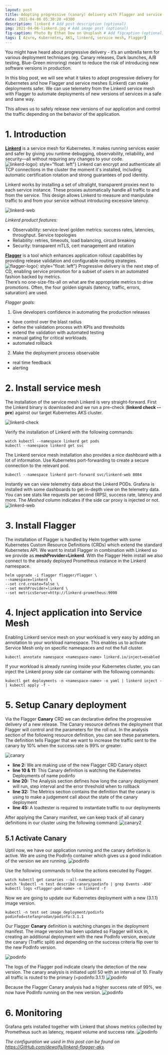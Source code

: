```yaml
---
layout: post
title: Adopting progressive (canary) delivery with Flagger and service mesh Linkerd on Azure AKS
date: 2021-04-06 05:30:20 +0300
description: linkerd # Add post description (optional)
img: 2021-04-06-linkerd.jpg # Add image post (optional)
fig-caption: Photo By Ethan Dow on Unsplash # Add figcaption (optional)
tags: [ Azure, Kubernetes, AKS, linkerd, service mesh, Flagger]
---
```


You might have heard about progressive delivery - it’s an umbrella term for various deployment techniques (eg. Canary releases, Dark launches, A/B testing, Blue-Green mirroring) meant to reduce the risk of introducing new software versions in production.

In this blog post, we will see what it takes to adopt progressive delivery for Kubernetes and how Flagger and service meshes (Linkerd) can make deployments safer.  We can use telemetry from the Linkerd service mesh with Flagger to automate deployments of new versions of services in a safe and sane way.  

This allows us to safely release new versions of our application and control the traffic depending on the behavior of the application.

# 1. Introduction

**[Linkerd](https://linkerd.io/)** is a service mesh for Kubernetes. 
 It makes running services easier and safer by giving you runtime debugging, observability, reliability, and security—all without requiring any changes to your code.  
 ![linkerd-logo]({{site.baseurl}}/assets/img/2021-04-06-linkerd-logo.png){: style="float: left"} Linkerd can encrypt and authenticate all TCP connections in the cluster the moment it's installed, including automatic certification rotation and strong guarantees of pod identity.  

Linkerd works by installing a set of ultralight, transparent proxies next to each service instance. These proxies automatically handle all traffic to and from the service. This design allows Linkerd to measure and manipulate traffic to and from your service without introducing excessive latency.

![linkerd-web]({{site.baseurl}}/assets/img/2021-04-06-linkerd-design.png)

*Linkerd product features:*
- Observability: service-level golden metrics: success rates, latencies, throughput. Service topologies
- Reliability: retries, timeouts, load balancing, circuit breaking
- Security: transparent mTLS, cert management and rotation

**[Flagger](https://flagger.app/)** is a tool which enhances application rollout capabilities by providing release validation and configurable routing strategies.  
![flagger-logo]({{site.baseurl}}/assets/img/2021-04-06-flagger-logo.png){: style="float: left"}  Progressive delivery is the next step of CD, enabling service promotion for a subset of users in an automated fashion backed by metrics.  
There’s no one-size-fits-all on what are the appropriate metrics to drive promotions. Often, the four golden signals (latency, traffic, errors, saturation) are used.

*Flagger goals:*

1. Give developers confidence in automating the production releases
- have control over the blast radius
- define the validation process with KPIs and thresholds
- extend the validation with automated testing
- manual gating for critical workloads
- automated rollback
2. Make the deployment process observable
- real time feedback
- alerting

# 2. Install service mesh

The installation of the service mesh Linkerd is very straight-forward.  First the Linkerd binary is downloaded and we run a pre-check (**linkerd check --pre**) against our target Kubernetes AKS cluster.

![linkerd-check]({{site.baseurl}}/assets/img/2021-04-06-linkerd-check.png)

Verify the installation of Linkerd with the following commands:
```
watch kubectl --namespace linkerd get pods
kubectl --namespace linkerd get svc
```
The Linkerd service mesh installation also provides a nice dashboard with a lot of information.  Use Kubernetes port-forwarding to create a secure connection to the relevant pod.

```
kubectl --namespace linkerd port-forward svc/linkerd-web 8084
```
Instantly we can view telemetry data about the Linkerd PODs.  Grafana is installed with some dashboards to get in-depth view on the telemetry data.
You can see stats like requests per second (RPS), success rate, latency and more.  The *Meshed* column indicates if the side car proxy is injected or not.
![linkerd-web]({{site.baseurl}}/assets/img/2021-04-06-linkerd-web.png)


# 3. Install Flagger

The installation of Flagger is handled by Helm together with some Kubernetes Custom Resource Definitions (CRDs) which extend the standard Kubernetes API.  We want to install Flagger in combination with Linkerd so we provide as **meshProvider=Linkerd**.  With the Flagger Helm install we also connect to the already deployed Prometheus instance in the Linkerd namespace.

```
helm upgrade -i flagger flagger/flagger \
--namespace=linkerd \
--set crd.create=false \
--set meshProvider=linkerd \
--set metricsServer=http://linkerd-prometheus:9090
```

# 4. Inject application into Service Mesh

Enabling Linkerd service mesh on your workload is very easy by adding an annotation to your workload namespace.  This enables us to activate Service Mesh only on specific namespaces and not the full cluster.
```
kubectl annotate namespace <namespace-name> linkerd.io/inject=enabled
```

If your workload is already running inside your Kubernetes cluster, you can inject the Linkerd proxy side car container with the following commands:
```
kubectl get deployments -n <namespace-name> -o yaml | linkerd inject - | kubectl apply -f -
```

# 5. Setup Canary deployment

Via the Flagger **Canary** CRD we can declarative define the progressive delivery of a new release. The Canary resource defines the deployment that Flagger will control and the parameters for the roll out. In the analysis section of the following resource definition, you can see these parameters. The definition tells Flagger that we want to increase the traffic sent to the canary by 10% when the success rate is 99% or greater.

![canary]({{site.baseurl}}/assets/img/2021-04-06-canary.png)

- **line 2:** We are making use of the new Flagger CRD Canary object
- **line 10 & 11:** This Canary definition is watching the Kubernetes Deployments of name podinfo
- **line 20:** The Analysis section defines how long the canary deployment will run, step interval and the error threshold when to rollback
- **line 32:** The Metrics section contains the definition that the canary is using to make a judgement call about the state of the canary deployment
- **line 45:** A loadtester is required to instantiate traffic to our deployments

After applying the Canary manifest, we can keep track of all canary definitions in our cluster using the following command: 
![canary2]({{site.baseurl}}/assets/img/2021-04-06-canary2.png)
 
## 5.1 Activate Canary

Uptil now, we have our application running and the canary definition is active. 
We are using the PodInfo container which gives us a good indication of the version we are running.
![podinfo]({{site.baseurl}}/assets/img/2021-04-06-podinfo.png)

Use the following commands to follow the actions executed by Flagger.
```
watch kubectl get canaries --all-namespaces
watch 'kubectl -n test describe canary/podinfo | grep Events -A50'
kubectl logs <flagger-pod-name> -n linkerd -f
```
Now we are going to update our Kubernetes deployment with a new (3.1.1) image version.  
```
kubectl -n test set image deployment/podinfo podinfod=stefanprodan/podinfo:3.1.1
```
Our Flagger **Canary** definition is watching changes in the deployment manifest. The image version has been updated so Flagger will kick in, creating an additional deployment with the new PodInfo version, execute the canary (Traffic split) and depending on the success criteria flip over to the new PodInfo version.

![podinfo]({{site.baseurl}}/assets/img/2021-04-06-traffic-split.png)

The logs of the Flagger pod indicate clearly the detection of the new version.  The canary analysis is initiated uptil 50 with an interval of 10.
Finally all traffic is routed to the primary (=podinfo:3.1.1)
![podinfo]({{site.baseurl}}/assets/img/2021-04-06-canary3.png)

Because the Flagger Canary analysis had a higher success rate of 99%, we now have PodInfo running on the new version.
![podinfo]({{site.baseurl}}/assets/img/2021-04-06-podinfo2.png)

# 6. Monitoring

Grafana gets installed together with Linkerd that shows metrics collected by Prometheus such as latency, request volume and success rate.
![podinfo]({{site.baseurl}}/assets/img/2021-04-06-grafana.png)

*The configuration we used in this post can be found on <https://GitHub.com/dewolfs/linkerd-flagger-aks>.*